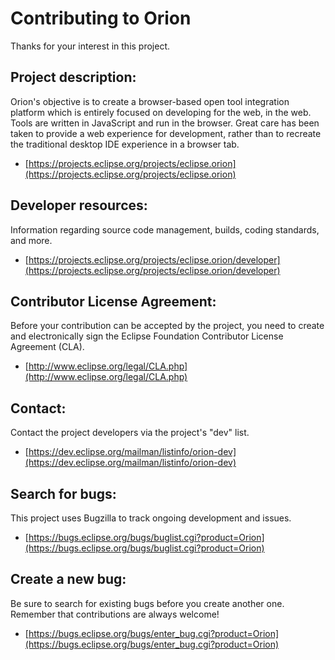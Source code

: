 Contributing to Orion
=====================

Thanks for your interest in this project.

Project description:
--------------------

Orion's objective is to create a browser-based open tool integration platform which is entirely focused on developing for the web, in the web. Tools are written in JavaScript and run in the browser. Great care has been taken to provide a web experience for development, rather than to recreate the traditional desktop IDE experience in a browser tab.

- [https://projects.eclipse.org/projects/eclipse.orion](https://projects.eclipse.org/projects/eclipse.orion)

Developer resources:
--------------------

Information regarding source code management, builds, coding standards, and more.

- [https://projects.eclipse.org/projects/eclipse.orion/developer](https://projects.eclipse.org/projects/eclipse.orion/developer)

Contributor License Agreement:
------------------------------

Before your contribution can be accepted by the project, you need to create and electronically sign the Eclipse Foundation Contributor License Agreement (CLA).

- [http://www.eclipse.org/legal/CLA.php](http://www.eclipse.org/legal/CLA.php)

Contact:
--------

Contact the project developers via the project's "dev" list.

- [https://dev.eclipse.org/mailman/listinfo/orion-dev](https://dev.eclipse.org/mailman/listinfo/orion-dev)

Search for bugs:
----------------

This project uses Bugzilla to track ongoing development and issues.

- [https://bugs.eclipse.org/bugs/buglist.cgi?product=Orion](https://bugs.eclipse.org/bugs/buglist.cgi?product=Orion)

Create a new bug:
-----------------

Be sure to search for existing bugs before you create another one. Remember that contributions are always welcome!

- [https://bugs.eclipse.org/bugs/enter_bug.cgi?product=Orion](https://bugs.eclipse.org/bugs/enter_bug.cgi?product=Orion)
